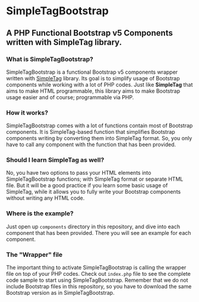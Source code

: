 # SimpleTagBootstrap

## A PHP Functional Bootstrap v5 Components written with SimpleTag library.

### What is SimpleTagBootstrap?
SimpleTagBootstrap is a functional Bootstrap v5 components wrapper written with [SimpleTag](https://github.com/adnzaki/simple-tag) library. Its goal is to simplify usage of Bootstrap components while working with a lot of PHP codes. Just like <strong>SimpleTag</strong> that aims to make HTML programmable, this library aims to make Bootstrap usage easier and of course; programmable via PHP.

### How it works?
SimpleTagBootstrap comes with a lot of functions contain most of Bootstrap components. It is SimpleTag-based function that simplifies Bootstrap components writing by converting them into SimpleTag format. So, you only have to call any component with the function that has been provided.

### Should I learn SimpleTag as well?
No, you have two options to pass your HTML elements into SimpleTagBootstrap functions; with SimpleTag format or separate HTML file. But it will be a good practice if you learn some basic usage of SimpleTag, while it allows you to fully write your Bootstrap components without writing any HTML code.

### Where is the example?
Just open up `components` directory in this repository, and dive into each component that has been provided. There you will see an example for each component.

### The "Wrapper" file
The important thing to activate SimpleTagBootstrap is calling the wrapper file on top of your PHP codes. Check out `index.php` file to see the complete code sample to start using SimpleTagBootstrap. Remember that we do not include Bootstrap files in this repository, so you have to download the same Bootstrap version as in SimpleTagBootstrap.
